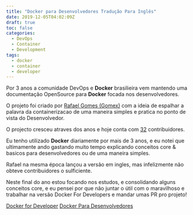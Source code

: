 ```yaml
---
title: "Docker para Desenvolvedores Tradução Para Inglês"
date: 2019-12-05T04:02:09Z
draft: true
toc: false
categories:
  - DevOps
  - Container
  - Development
tags:
  - docker
  - container
  - developer
---
```


Por 3 anos a comunidade DevOps e **Docker** brasilieira vem mantendo uma documentação OpenSource para **Docker** focada nos desenvolvedores.


O projeto foi criado por [Rafael Gomes (Gomex)](https://github.com/gomex/) com a ideia de espalhar a palavra da containerizacao de uma maneira simples e pratica no ponto de vista do Desenvolvedor.

O projecto cresceu atraves dos anos e hoje conta com [32](https://github.com/gomex/docker-para-desenvolvedores/graphs/contributors) contribuidores.

Eu tenho utilizado **Docker** diariamente por mais de 3 anos, e eu notei que ultimamente ando gastando muito tempo explicando conceitos core & basicos para desenvolvedores ou de uma maneira simples.

Rafael na mesma época lançou a versão em ingles, mas infelizmente não obteve contribuidores o sulficiente.

Neste final do ano estou focando nos estudos, e consolidando alguns conceitos core, e eu pensei por que não juntar o útil com o maravilhoso e trabalhar na versão Docker For Developers e mandar umas PR pro projeto!

[Docker for Developer](https://github.com/gomex/docker-for-developers)
[Docker Para Desenvolvedores](https://github.com/gomex/docker-para-desenvolvedores)